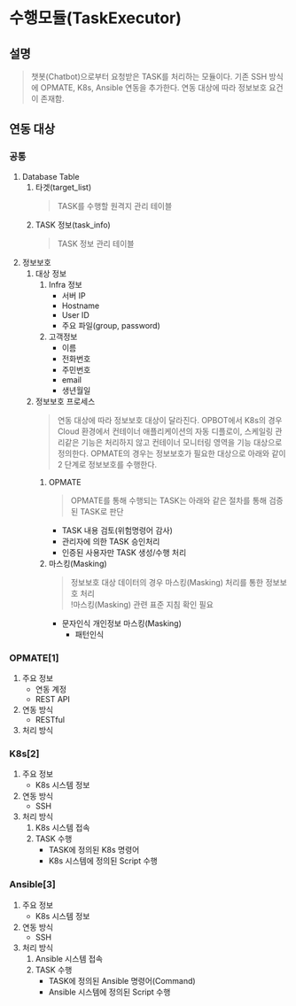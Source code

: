 # 수행모듈(TaskExecutor)
## 설명
> 챗봇(Chatbot)으로부터 요청받은 TASK를 처리하는 모듈이다. 기존 SSH 방식에 OPMATE, K8s, Ansible 연동을 추가한다.
> 연동 대상에 따라 정보보호 요건이 존재함.
## 연동 대상 
### 공통
1. Database Table
    1. 타겟(target_list)
        > TASK를 수행할 원격지 관리 테이블
    1. TASK 정보(task_info)
        > TASK 정보 관리 테이블
1. 정보보호
    1. 대상 정보
        1. Infra 정보
            * 서버 IP
            * Hostname
            * User ID
            * 주요 파일(group, password)
        1. 고객정보
            * 이름
            * 전화번호
            * 주민번호
            * email
            * 생년월일
    1. 정보보호 프로세스 
        > 연동 대상에 따라 정보보호 대상이 달라진다. OPBOT에서 K8s의 경우 Cloud 환경에서 컨테이너 애플리케이션의 자동 디플로이,
        > 스케일링 관리같은 기능은 처리하지 않고 컨테이너 모니터링 영역을 기능 대상으로 정의한다.
        > OPMATE의 경우는 정보보호가 필요한 대상으로 아래와 같이 2 단계로 정보보호를 수행한다.
        1. OPMATE
            > OPMATE를 통해 수행되는 TASK는 아래와 같은 절차를 통해 검증된 TASK로 판단
            * TASK 내용 검토(위험명령어 감사)
            * 관리자에 의한 TASK 승인처리
            * 인증된 사용자만 TASK 생성/수행 처리
        1. 마스킹(Masking)
            > 정보보호 대상 데이터의 경우 마스킹(Masking) 처리를 통한 정보보호 처리<br>
            > !마스킹(Masking) 관련 표준 지침 확인 필요
            * 문자인식 개인정보 마스킹(Masking)
                * 패턴인식
### OPMATE[1]
1. 주요 정보
    * 연동 계정
    * REST API
1. 연동 방식
    * RESTful
1. 처리 방식
### K8s[2]
1. 주요 정보
    * K8s 시스템 정보
1. 연동 방식
    * SSH
1. 처리 방식
    1. K8s 시스템 접속
    1. TASK 수행
        * TASK에 정의된 K8s 명령어
        * K8s 시스템에 정의된 Script 수행
### Ansible[3]
1. 주요 정보
    * K8s 시스템 정보
1. 연동 방식
    * SSH
1. 처리 방식
    1. Ansible 시스템 접속
    1. TASK 수행
        * TASK에 정의된 Ansible 명령어(Command)
        * Ansible 시스템에 정의된 Script 수행
